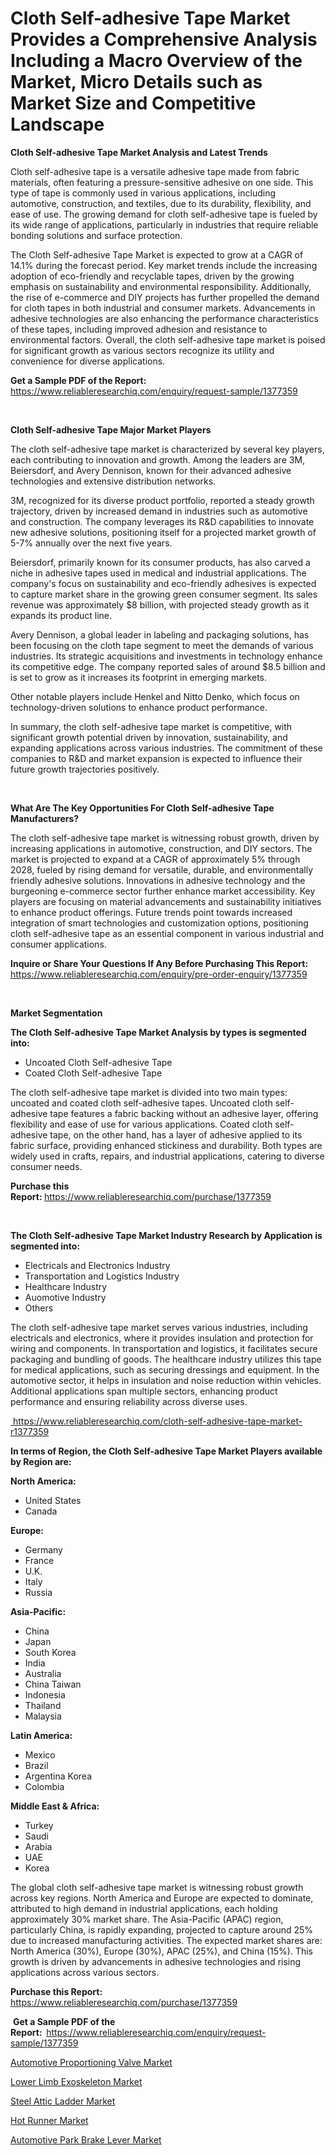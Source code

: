 <p><h1>Cloth Self-adhesive Tape Market Provides a Comprehensive Analysis Including a Macro Overview of the Market, Micro Details such as Market Size and Competitive Landscape</h1></p><p><strong>Cloth Self-adhesive Tape Market Analysis and Latest Trends</strong></p>
<p><p>Cloth self-adhesive tape is a versatile adhesive tape made from fabric materials, often featuring a pressure-sensitive adhesive on one side. This type of tape is commonly used in various applications, including automotive, construction, and textiles, due to its durability, flexibility, and ease of use. The growing demand for cloth self-adhesive tape is fueled by its wide range of applications, particularly in industries that require reliable bonding solutions and surface protection.</p><p>The Cloth Self-adhesive Tape Market is expected to grow at a CAGR of 14.1% during the forecast period. Key market trends include the increasing adoption of eco-friendly and recyclable tapes, driven by the growing emphasis on sustainability and environmental responsibility. Additionally, the rise of e-commerce and DIY projects has further propelled the demand for cloth tapes in both industrial and consumer markets. Advancements in adhesive technologies are also enhancing the performance characteristics of these tapes, including improved adhesion and resistance to environmental factors. Overall, the cloth self-adhesive tape market is poised for significant growth as various sectors recognize its utility and convenience for diverse applications.</p></p>
<p><strong>Get a Sample PDF of the Report:&nbsp;</strong> <a href="https://www.reliableresearchiq.com/enquiry/request-sample/1377359?utm_campaign=2333&utm_medium=2&utm_source=Github&utm_content=ia&utm_term=28032025&utm_id=cloth-self-adhesive-tape">https://www.reliableresearchiq.com/enquiry/request-sample/1377359</a></p>
<p>&nbsp;</p>
<p><strong>Cloth Self-adhesive Tape Major Market Players</strong></p>
<p><p>The cloth self-adhesive tape market is characterized by several key players, each contributing to innovation and growth. Among the leaders are 3M, Beiersdorf, and Avery Dennison, known for their advanced adhesive technologies and extensive distribution networks. </p><p>3M, recognized for its diverse product portfolio, reported a steady growth trajectory, driven by increased demand in industries such as automotive and construction. The company leverages its R&D capabilities to innovate new adhesive solutions, positioning itself for a projected market growth of 5-7% annually over the next five years.</p><p>Beiersdorf, primarily known for its consumer products, has also carved a niche in adhesive tapes used in medical and industrial applications. The company's focus on sustainability and eco-friendly adhesives is expected to capture market share in the growing green consumer segment. Its sales revenue was approximately $8 billion, with projected steady growth as it expands its product line.</p><p>Avery Dennison, a global leader in labeling and packaging solutions, has been focusing on the cloth tape segment to meet the demands of various industries. Its strategic acquisitions and investments in technology enhance its competitive edge. The company reported sales of around $8.5 billion and is set to grow as it increases its footprint in emerging markets.</p><p>Other notable players include Henkel and Nitto Denko, which focus on technology-driven solutions to enhance product performance. </p><p>In summary, the cloth self-adhesive tape market is competitive, with significant growth potential driven by innovation, sustainability, and expanding applications across various industries. The commitment of these companies to R&D and market expansion is expected to influence their future growth trajectories positively.</p></p>
<p>&nbsp;</p>
<p><strong>What Are The Key Opportunities For Cloth Self-adhesive Tape Manufacturers?</strong></p>
<p><p>The cloth self-adhesive tape market is witnessing robust growth, driven by increasing applications in automotive, construction, and DIY sectors. The market is projected to expand at a CAGR of approximately 5% through 2028, fueled by rising demand for versatile, durable, and environmentally friendly adhesive solutions. Innovations in adhesive technology and the burgeoning e-commerce sector further enhance market accessibility. Key players are focusing on material advancements and sustainability initiatives to enhance product offerings. Future trends point towards increased integration of smart technologies and customization options, positioning cloth self-adhesive tape as an essential component in various industrial and consumer applications.</p></p>
<p><strong>Inquire or Share Your Questions If Any Before Purchasing This Report:</strong> <a href="https://www.reliableresearchiq.com/enquiry/pre-order-enquiry/1377359?utm_campaign=2333&utm_medium=2&utm_source=Github&utm_content=ia&utm_term=28032025&utm_id=cloth-self-adhesive-tape">https://www.reliableresearchiq.com/enquiry/pre-order-enquiry/1377359</a></p>
<p>&nbsp;</p>
<p><strong>Market Segmentation</strong></p>
<p><strong>The Cloth Self-adhesive Tape Market Analysis by types is segmented into:</strong></p>
<p><ul><li>Uncoated Cloth Self-adhesive Tape</li><li>Coated Cloth Self-adhesive Tape</li></ul></p>
<p><p>The cloth self-adhesive tape market is divided into two main types: uncoated and coated cloth self-adhesive tapes. Uncoated cloth self-adhesive tape features a fabric backing without an adhesive layer, offering flexibility and ease of use for various applications. Coated cloth self-adhesive tape, on the other hand, has a layer of adhesive applied to its fabric surface, providing enhanced stickiness and durability. Both types are widely used in crafts, repairs, and industrial applications, catering to diverse consumer needs.</p></p>
<p><strong>Purchase this Report:&nbsp;</strong><a href="https://www.reliableresearchiq.com/purchase/1377359?utm_campaign=2333&utm_medium=2&utm_source=Github&utm_content=ia&utm_term=28032025&utm_id=cloth-self-adhesive-tape">https://www.reliableresearchiq.com/purchase/1377359</a></p>
<p>&nbsp;</p>
<p><strong>The Cloth Self-adhesive Tape Market Industry Research by Application is segmented into:</strong></p>
<p><ul><li>Electricals and Electronics Industry</li><li>Transportation and Logistics Industry</li><li>Healthcare Industry</li><li>Auomotive Industry</li><li>Others</li></ul></p>
<p><p>The cloth self-adhesive tape market serves various industries, including electricals and electronics, where it provides insulation and protection for wiring and components. In transportation and logistics, it facilitates secure packaging and bundling of goods. The healthcare industry utilizes this tape for medical applications, such as securing dressings and equipment. In the automotive sector, it helps in insulation and noise reduction within vehicles. Additional applications span multiple sectors, enhancing product performance and ensuring reliability across diverse uses.</p></p>
<p><a href="https://www.reliableresearchiq.com/cloth-self-adhesive-tape-market-r1377359?utm_campaign=2333&utm_medium=2&utm_source=Github&utm_content=ia&utm_term=28032025&utm_id=cloth-self-adhesive-tape">&nbsp;https://www.reliableresearchiq.com/cloth-self-adhesive-tape-market-r1377359</a></p>
<p><strong>In terms of Region, the Cloth Self-adhesive Tape Market Players available by Region are:</strong></p>
<p>
    <p> <strong> North America: </strong>
        <ul>
            <li>United States</li>
            <li>Canada</li>
        </ul>
        </p> 
    <p> <strong> Europe: </strong>
        <ul>
            <li>Germany</li>
            <li>France</li>
            <li>U.K.</li>
            <li>Italy</li>
            <li>Russia</li>
        </ul>
        </p> 
    <p> <strong> Asia-Pacific: </strong>
        <ul>
            <li>China</li>
            <li>Japan</li>
            <li>South Korea</li>
            <li>India</li>
            <li>Australia</li>
            <li>China Taiwan</li>
            <li>Indonesia</li>
            <li>Thailand</li>
            <li>Malaysia</li>
        </ul>
        </p> 
    <p> <strong> Latin America: </strong>
        <ul>
            <li>Mexico</li>
            <li>Brazil</li>
            <li>Argentina Korea</li>
            <li>Colombia</li>
        </ul>
        </p> 
    <p> <strong> Middle East & Africa: </strong>
        <ul>
            <li>Turkey</li>
            <li>Saudi</li>
            <li>Arabia</li>
            <li>UAE</li>
            <li>Korea</li>
        </ul>
    </p>
    </p>
<p><p>The global cloth self-adhesive tape market is witnessing robust growth across key regions. North America and Europe are expected to dominate, attributed to high demand in industrial applications, each holding approximately 30% market share. The Asia-Pacific (APAC) region, particularly China, is rapidly expanding, projected to capture around 25% due to increased manufacturing activities. The expected market shares are: North America (30%), Europe (30%), APAC (25%), and China (15%). This growth is driven by advancements in adhesive technologies and rising applications across various sectors.</p></p>
<p><strong>Purchase this Report: </strong><a href="https://www.reliableresearchiq.com/purchase/1377359?utm_campaign=2333&utm_medium=2&utm_source=Github&utm_content=ia&utm_term=28032025&utm_id=cloth-self-adhesive-tape">https://www.reliableresearchiq.com/purchase/1377359</a></p>
<p>&nbsp;<strong>Get a Sample PDF of the Report:&nbsp;&nbsp;</strong><a href="https://www.reliableresearchiq.com/enquiry/request-sample/1377359?utm_campaign=2333&utm_medium=2&utm_source=Github&utm_content=ia&utm_term=28032025&utm_id=cloth-self-adhesive-tape">https://www.reliableresearchiq.com/enquiry/request-sample/1377359</a></p>
<p><strong></strong></p>
<p><p><a href="https://github.com/grevecodeeol/Market-Research-Report-List-1/blob/main/automotive-proportioning-valve-market.md?utm_campaign=2333&utm_medium=2&utm_source=Github&utm_content=ia&utm_term=28032025&utm_id=cloth-self-adhesive-tape">Automotive Proportioning Valve Market</a></p><p><a href="https://www.linkedin.com/pulse/future-growth-lower-limb-exoskeleton-market-projected-116-0dfbe?utm_campaign=2333&utm_medium=2&utm_source=Github&utm_content=ia&utm_term=28032025&utm_id=cloth-self-adhesive-tape">Lower Limb Exoskeleton Market</a></p><p><a href="https://www.linkedin.com/pulse/steel-attic-ladder-market-revolution-2025-2032-trends-shaping-fglze?utm_campaign=2333&utm_medium=2&utm_source=Github&utm_content=ia&utm_term=28032025&utm_id=cloth-self-adhesive-tape">Steel Attic Ladder Market</a></p><p><a href="https://www.linkedin.com/pulse/comprehensive-analysis-hot-runner-market-macro-overview-bbjre?utm_campaign=2333&utm_medium=2&utm_source=Github&utm_content=ia&utm_term=28032025&utm_id=cloth-self-adhesive-tape">Hot Runner Market</a></p><p><a href="https://github.com/kielbledeni0/Market-Research-Report-List-1/blob/main/automotive-park-brake-lever-market.md?utm_campaign=2333&utm_medium=2&utm_source=Github&utm_content=ia&utm_term=28032025&utm_id=cloth-self-adhesive-tape">Automotive Park Brake Lever Market</a></p></p>
